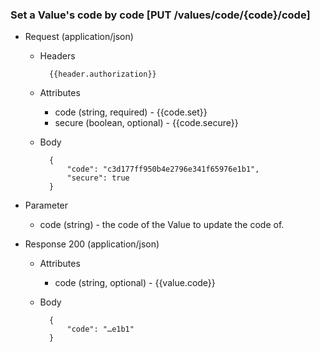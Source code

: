 ### Set a Value's code by code [PUT /values/code/{code}/code]

+ Request (application/json)
    + Headers
    
            {{header.authorization}}

    + Attributes
        + code (string, required) - {{code.set}}
        + secure (boolean, optional) - {{code.secure}}
        
    + Body
    
            {
                "code": "c3d177ff950b4e2796e341f65976e1b1",
                "secure": true
            }

+ Parameter
    + code (string) - the code of the Value to update the code of.

+ Response 200 (application/json)
    + Attributes
        + code (string, optional) - {{value.code}}

    + Body

            {
                "code": "…e1b1"
            }
